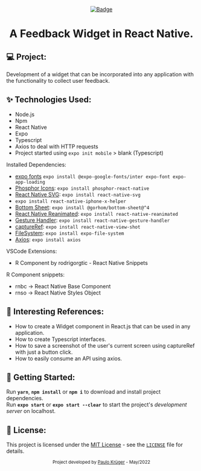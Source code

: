 <div align="center">

[![Badge](https://img.shields.io/badge/🛠️%20Under%20Construction%20🛠️-ffff00)](#)

  <!-- [![Badge](https://img.shields.io/badge/Finished%20Project-00aa00)](#) -->

<h1>
  A Feedback Widget in React Native.<br>
</h1>

</div>

<!-- Some cool screenshots of the project: -->
<!-- <img alt="" title="" src=".github/example.png" /> -->

## :computer: Project:

Development of a widget that can be incorporated into any application with the functionality to collect user feedback.

## :sparkles: Technologies Used:

-   Node.js
-   Npm
-   React Native
-   Expo
-   Typescript
-   Axios to deal with HTTP requests
-   Project started using `expo init mobile` > blank (Typescript)

Installed Dependencies:

-   [expo fonts](https://www.npmjs.com/package/@expo-google-fonts/inter) `expo install @expo-google-fonts/inter expo-font expo-app-loading`
-   [Phosphor Icons](https://phosphoricons.com/): `expo install phosphor-react-native`
-   [React Native SVG](https://github.com/react-native-svg/react-native-svg): `expo install react-native-svg`
-   `expo install react-native-iphone-x-helper`
-   [Bottom Sheet](https://gorhom.github.io/react-native-bottom-sheet/): `expo install @gorhom/bottom-sheet@^4`
-   [React Native Reanimated](https://docs.expo.dev/versions/latest/sdk/reanimated/): `expo install react-native-reanimated`
-   [Gesture Handler](https://docs.expo.dev/versions/latest/sdk/gesture-handler/): `expo install react-native-gesture-handler`
-   [captureRef](https://docs.expo.dev/versions/latest/sdk/captureRef/): `expo install react-native-view-shot`
-   [FileSystem](https://docs.expo.dev/versions/latest/sdk/filesystem/): `expo install expo-file-system`
-   [Axios](https://axios-http.com/ptbr/docs/intro): `expo install axios`

VSCode Extensions:

-   R Component by rodrigorgtic - React Native Snippets

R Component snippets:

-   rnbc -> React Native Base Component
-   rnso -> React Native Styles Object

## :scroll: Interesting References:

-   How to create a Widget component in React.js that can be used in any application.
-   How to create Typescript interfaces.
-   How to save a screenshot of the user's current screen using captureRef with just a button click.
-   How to easily consume an API using axios.

## :rocket: Getting Started:

Run **`yarn`**, **`npm install`** or **`npm i`** to download and install project dependencies.<br>
Run **`expo start`** or **`expo start --clear`** to start the project's _development server_ on localhost.

## :memo: License:

This project is licensed under the [MIT License](https://opensource.org/licenses/MIT) - see the [`LICENSE`](LICENSE) file for details.

<div align="center">
  <small>Project developed by <a href="https://github.com/Paulo-Krg">Paulo Krüger</a> - May/2022</small>
</div>
